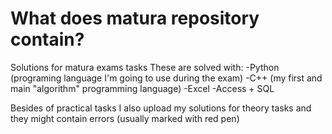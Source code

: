 # What does matura repository contain?
Solutions for matura exams tasks
These are solved with:
-Python (programing language I'm going to use during the exam)
-C++ (my first and main "algorithm" programming language)
-Excel
-Access + SQL

Besides of practical tasks I also upload my solutions for theory tasks and they might contain errors (usually marked with red pen)
